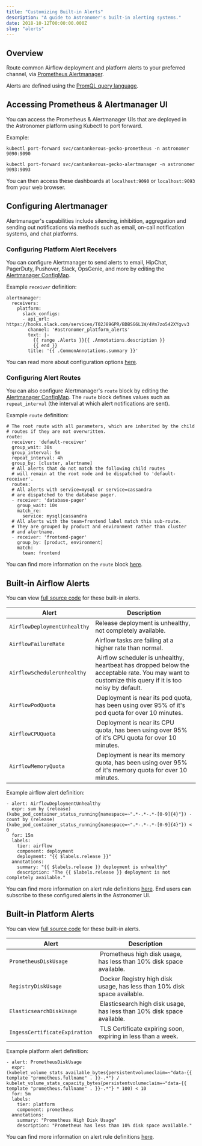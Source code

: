 ```yaml
---
title: "Customizing Built-in Alerts"
description: "A guide to Astronomer's built-in alerting systems."
date: 2018-10-12T00:00:00.000Z
slug: "alerts"
---
```


## Overview

Route common Airflow deployment and platform alerts to your preferred channel, via [Prometheus Alertmanager](https://prometheus.io/docs/alerting/alertmanager).

Alerts are defined using the [PromQL query language](https://prometheus.io/docs/prometheus/latest/querying/basics/).

## Accessing Prometheus & Alertmanager UI

You can access the Prometheus & Alertmanager UIs that are deployed in the Astronomer platform using Kubectl to port forward. 

Example:

```
kubectl port-forward svc/cantankerous-gecko-prometheus -n astronomer 9090:9090
```
```
kubectl port-forward svc/cantankerous-gecko-alertmanager -n astronomer 9093:9093
```

You can then access these dashboards at `localhost:9090` or `localhost:9093` from your web browser.

## Configuring Alertmanager

Alertmanager's capabilities include silencing, inhibition, aggregation and sending out notifications via methods such as email, on-call notification systems, and chat platforms.


### Configuring Platform Alert Receivers

You can configure Alertmanager to send alerts to email, HipChat, PagerDuty, Pushover, Slack, OpsGenie, and more by editing the [Alertmanager ConfigMap](https://github.com/astronomer/helm.astronomer.io/blob/master/charts/alertmanager/templates/alertmanager-configmap.yaml). 

Example `receiver` definition:

```
alertmanager:
  receivers:
    platform:
      slack_configs:
      - api_url: https://hooks.slack.com/services/T02J89GPR/BDBSG6L1W/4Vm7zo542XYgvv3
        channel: '#astronomer_platform_alerts'
        text: |-
          {{ range .Alerts }}{{ .Annotations.description }}
          {{ end }}
        title: '{{ .CommonAnnotations.summary }}'
```

You can read more about configuration options [here](https://prometheus.io/docs/alerting/configuration/).

### Configuring Alert Routes

You can also configure Alertmanager's `route` block by editing the [Alertmanager ConfigMap](https://github.com/astronomer/helm.astronomer.io/blob/master/charts/alertmanager/templates/alertmanager-configmap.yaml). The `route` block defines values such as `repeat_interval` (the interval at which alert notifications are sent).

Example `route` definition:
```
# The root route with all parameters, which are inherited by the child
# routes if they are not overwritten.
route:
  receiver: 'default-receiver'
  group_wait: 30s
  group_interval: 5m
  repeat_interval: 4h
  group_by: [cluster, alertname]
  # All alerts that do not match the following child routes
  # will remain at the root node and be dispatched to 'default-receiver'.
  routes:
  # All alerts with service=mysql or service=cassandra
  # are dispatched to the database pager.
  - receiver: 'database-pager'
    group_wait: 10s
    match_re:
      service: mysql|cassandra
  # All alerts with the team=frontend label match this sub-route.
  # They are grouped by product and environment rather than cluster
  # and alertname.
  - receiver: 'frontend-pager'
    group_by: [product, environment]
    match:
      team: frontend
```

You can find more information on the `route` block [here](https://prometheus.io/docs/alerting/configuration/#route).

## Built-in Airflow Alerts

You can view [full source code](https://github.com/astronomer/helm.astronomer.io/blob/master/charts/prometheus/values.yaml) for these built-in alerts.

| Alert | Description |
| ------------- | ------------- |
| `AirflowDeploymentUnhealthy` | Release deployment is unhealthy, not completely available. |
| `AirflowFailureRate` | Airflow tasks are failing at a higher rate than normal. |
| `AirflowSchedulerUnhealthy` | Airflow scheduler is unhealthy, heartbeat has dropped below the acceptable rate. You may want to customize this query if it is too noisy by default. |
| `AirflowPodQuota` | Deployment is near its pod quota, has been using over 95% of it's pod quota for over 10 minutes. |
| `AirflowCPUQuota` | Deployment is near its CPU quota, has been using over 95% of it's CPU quota for over 10 minutes. |
| `AirflowMemoryQuota` | Deployment is near its memory quota, has been using over 95% of it's memory quota for over 10 minutes. |

Example airflow alert definition:
```
- alert: AirflowDeploymentUnhealthy
  expr: sum by (release) (kube_pod_container_status_running{namespace=~".*-.*-.*-[0-9]{4}"}) - count by (release) (kube_pod_container_status_running{namespace=~".*-.*-.*-[0-9]{4}"}) < 0
  for: 15m 
  labels:
    tier: airflow
    component: deployment
    deployment: "{{ $labels.release }}"
  annotations:
    summary: "{{ $labels.release }} deployment is unhealthy"
    description: "The {{ $labels.release }} deployment is not completely available."
```

You can find more information on alert rule definitions [here](https://prometheus.io/docs/prometheus/latest/configuration/alerting_rules/). End users can subscribe to these configured alerts in the Astronomer UI. 

## Built-in Platform Alerts

You can view [full source code](https://github.com/astronomer/helm.astronomer.io/blob/master/charts/prometheus/templates/prometheus-alerts-configmap.yaml) for these built-in alerts.

| Alert | Description |
| ------------- | ------------- |
| `PrometheusDiskUsage` | Prometheus high disk usage, has less than 10% disk space available. |
| `RegistryDiskUsage` | Docker Registry high disk usage, has less than 10% disk space available. |
| `ElasticsearchDiskUsage` | Elasticsearch high disk usage, has less than 10% disk space available. |
| `IngessCertificateExpiration` | TLS Certificate expiring soon, expiring in less than a week. |

Example platform alert definition:
```
- alert: PrometheusDiskUsage
  expr: (kubelet_volume_stats_available_bytes{persistentvolumeclaim=~"data-{{ template "prometheus.fullname" . }}-.*"} / kubelet_volume_stats_capacity_bytes{persistentvolumeclaim=~"data-{{ template "prometheus.fullname" . }}-.*"} * 100) < 10
  for: 5m
  labels:
    tier: platform
    component: prometheus
  annotations:
    summary: "Prometheus High Disk Usage"
    description: "Prometheus has less than 10% disk space available."

```

You can find more information on alert rule definitions [here](https://prometheus.io/docs/prometheus/latest/configuration/alerting_rules/).
